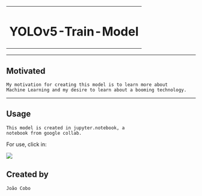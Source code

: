 <table align="center" >
  <tr>
   <td><h1  align="center"> YOLOv5-Train-Model</h1></td>
  </tr>
</table>



_______________________________________________________


## Motivated
```
My motivation for creating this model is to learn more about
Machine Learning and my desire to learn about a booming technology.
```

_______________________________________________________

## Usage

```
This model is created in jupyter.notebook, a
notebook from google collab.
```
For use, click in: 

[![](https://colab.research.google.com/assets/colab-badge.svg)](https://colab.research.google.com/github/JoaoGuilherme08/YOLOv5-Train-Model/blob/main/YOLOv5_train_model.ipynb)


## Created by

```
João Cobo
```
